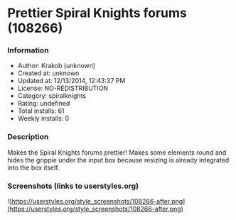 # Prettier Spiral Knights forums (108266)

### Information
- Author: Krakob (unknown)
- Created at: unknown
- Updated at: 12/13/2014, 12:43:37 PM
- License: NO-REDISTRIBUTION
- Category: spiralknights
- Rating: undefined
- Total installs: 61
- Weekly installs: 0


### Description
Makes the Spiral Knights forums prettier! Makes some elements round and hides the grippie under the input box because resizing is already integrated into the box itself.


### Screenshots (links to userstyles.org)
![https://userstyles.org/style_screenshots/108266-after.png](https://userstyles.org/style_screenshots/108266-after.png)



